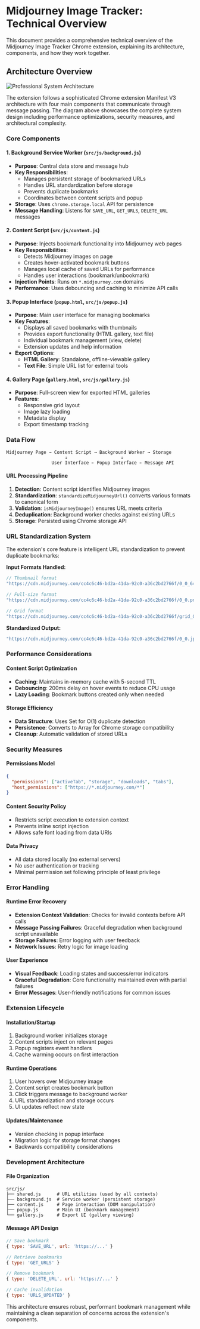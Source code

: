 # Midjourney Image Tracker: Technical Overview

This document provides a comprehensive technical overview of the Midjourney Image Tracker Chrome extension, explaining its architecture, components, and how they work together.

## Architecture Overview

![Professional System Architecture](./images/professional-system-architecture.svg)

The extension follows a sophisticated Chrome extension Manifest V3 architecture with four main components that communicate through message passing. The diagram above showcases the complete system design including performance optimizations, security measures, and architectural complexity.

### Core Components

#### 1. **Background Service Worker** (`src/js/background.js`)
- **Purpose**: Central data store and message hub
- **Key Responsibilities**:
  - Manages persistent storage of bookmarked URLs
  - Handles URL standardization before storage
  - Prevents duplicate bookmarks
  - Coordinates between content scripts and popup
- **Storage**: Uses `chrome.storage.local` API for persistence
- **Message Handling**: Listens for `SAVE_URL`, `GET_URLS`, `DELETE_URL` messages

#### 2. **Content Script** (`src/js/content.js`)
- **Purpose**: Injects bookmark functionality into Midjourney web pages
- **Key Responsibilities**:
  - Detects Midjourney images on page
  - Creates hover-activated bookmark buttons
  - Manages local cache of saved URLs for performance
  - Handles user interactions (bookmark/unbookmark)
- **Injection Points**: Runs on `*.midjourney.com` domains
- **Performance**: Uses debouncing and caching to minimize API calls

#### 3. **Popup Interface** (`popup.html`, `src/js/popup.js`)
- **Purpose**: Main user interface for managing bookmarks
- **Key Features**:
  - Displays all saved bookmarks with thumbnails
  - Provides export functionality (HTML gallery, text file)
  - Individual bookmark management (view, delete)
  - Extension updates and help information
- **Export Options**:
  - **HTML Gallery**: Standalone, offline-viewable gallery
  - **Text File**: Simple URL list for external tools

#### 4. **Gallery Page** (`gallery.html`, `src/js/gallery.js`)
- **Purpose**: Full-screen view for exported HTML galleries
- **Features**:
  - Responsive grid layout
  - Image lazy loading
  - Metadata display
  - Export timestamp tracking

### Data Flow

```
Midjourney Page → Content Script → Background Worker → Storage
                      ↓                    ↓
                 User Interface ← Popup Interface ← Message API
```

#### URL Processing Pipeline

1. **Detection**: Content script identifies Midjourney images
2. **Standardization**: `standardizeMidjourneyUrl()` converts various formats to canonical form
3. **Validation**: `isMidjourneyImage()` ensures URL meets criteria
4. **Deduplication**: Background worker checks against existing URLs
5. **Storage**: Persisted using Chrome storage API

### URL Standardization System

The extension's core feature is intelligent URL standardization to prevent duplicate bookmarks:

**Input Formats Handled:**
```javascript
// Thumbnail format
"https://cdn.midjourney.com/cc4c6c46-bd2a-41da-92c0-a36c2bd2766f/0_0_640_N.webp?method=shortest"

// Full-size format  
"https://cdn.midjourney.com/cc4c6c46-bd2a-41da-92c0-a36c2bd2766f/0_0.png"

// Grid format
"https://cdn.midjourney.com/cc4c6c46-bd2a-41da-92c0-a36c2bd2766f/grid_0.png"
```

**Standardized Output:**
```javascript
"https://cdn.midjourney.com/cc4c6c46-bd2a-41da-92c0-a36c2bd2766f/0_0.jpeg"
```

### Performance Considerations

#### Content Script Optimization
- **Caching**: Maintains in-memory cache with 5-second TTL
- **Debouncing**: 200ms delay on hover events to reduce CPU usage
- **Lazy Loading**: Bookmark buttons created only when needed

#### Storage Efficiency  
- **Data Structure**: Uses Set for O(1) duplicate detection
- **Persistence**: Converts to Array for Chrome storage compatibility
- **Cleanup**: Automatic validation of stored URLs

### Security Measures

#### Permissions Model
```json
{
  "permissions": ["activeTab", "storage", "downloads", "tabs"],
  "host_permissions": ["https://*.midjourney.com/*"]
}
```

#### Content Security Policy
- Restricts script execution to extension context
- Prevents inline script injection
- Allows safe font loading from data URIs

#### Data Privacy
- All data stored locally (no external servers)
- No user authentication or tracking
- Minimal permission set following principle of least privilege

### Error Handling

#### Runtime Error Recovery
- **Extension Context Validation**: Checks for invalid contexts before API calls
- **Message Passing Failures**: Graceful degradation when background script unavailable  
- **Storage Failures**: Error logging with user feedback
- **Network Issues**: Retry logic for image loading

#### User Experience
- **Visual Feedback**: Loading states and success/error indicators
- **Graceful Degradation**: Core functionality maintained even with partial failures
- **Error Messages**: User-friendly notifications for common issues

### Extension Lifecycle

#### Installation/Startup
1. Background worker initializes storage
2. Content scripts inject on relevant pages
3. Popup registers event handlers
4. Cache warming occurs on first interaction

#### Runtime Operations
1. User hovers over Midjourney image
2. Content script creates bookmark button
3. Click triggers message to background worker
4. URL standardization and storage occurs
5. UI updates reflect new state

#### Updates/Maintenance
- Version checking in popup interface
- Migration logic for storage format changes
- Backwards compatibility considerations

### Development Architecture

#### File Organization
```
src/js/
├── shared.js      # URL utilities (used by all contexts)
├── background.js  # Service worker (persistent storage)
├── content.js     # Page interaction (DOM manipulation)
├── popup.js       # Main UI (bookmark management)
└── gallery.js     # Export UI (gallery viewing)
```

#### Message API Design
```javascript
// Save bookmark
{ type: 'SAVE_URL', url: 'https://...' }

// Retrieve bookmarks  
{ type: 'GET_URLS' }

// Remove bookmark
{ type: 'DELETE_URL', url: 'https://...' }

// Cache invalidation
{ type: 'URLS_UPDATED' }
```

This architecture ensures robust, performant bookmark management while maintaining a clean separation of concerns across the extension's components. 